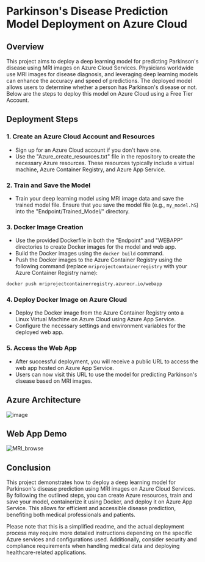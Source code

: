 # Parkinson's Disease Prediction Model Deployment on Azure Cloud

## Overview

This project aims to deploy a deep learning model for predicting Parkinson's disease using MRI images on Azure Cloud Services. Physicians worldwide use MRI images for disease diagnosis, and leveraging deep learning models can enhance the accuracy and speed of predictions. The deployed model allows users to determine whether a person has Parkinson's disease or not. Below are the steps to deploy this model on Azure Cloud using a Free Tier Account.

## Deployment Steps

### 1. Create an Azure Cloud Account and Resources

- Sign up for an Azure Cloud account if you don't have one.
- Use the "Azure_create_resources.txt" file in the repository to create the necessary Azure resources. These resources typically include a virtual machine, Azure Container Registry, and Azure App Service.

### 2. Train and Save the Model

- Train your deep learning model using MRI image data and save the trained model file. Ensure that you save the model file (e.g., `my_model.h5`) into the "Endpoint/Trained_Model/" directory.

### 3. Docker Image Creation

- Use the provided Dockerfile in both the "Endpoint" and "WEBAPP" directories to create Docker images for the model and web app.
- Build the Docker images using the `docker build` command.
- Push the Docker images to the Azure Container Registry using the following command (replace `mriprojectcontainerregistry` with your Azure Container Registry name):

```bash
docker push mriprojectcontainerregistry.azurecr.io/webapp
```

### 4. Deploy Docker Image on Azure Cloud

- Deploy the Docker image from the Azure Container Registry onto a Linux Virtual Machine on Azure Cloud using Azure App Service.
- Configure the necessary settings and environment variables for the deployed web app.

### 5. Access the Web App

- After successful deployment, you will receive a public URL to access the web app hosted on Azure App Service.
- Users can now visit this URL to use the model for predicting Parkinson's disease based on MRI images.

## Azure Architecture
![image](https://github.com/abhi-sama/PD-Prediction-Model-Deployment-on-Azure-Cloud/assets/129358937/352303f2-8359-47ea-a63f-6b7ff51ac3fc)

## Web App Demo
![MRI_browse](https://github.com/abhi-sama/PD-Prediction-Model-Deployment-on-Azure-Cloud/assets/129358937/6bcfa799-2f29-45ed-8462-8616ec4cc272)

## Conclusion

This project demonstrates how to deploy a deep learning model for Parkinson's disease prediction using MRI images on Azure Cloud Services. By following the outlined steps, you can create Azure resources, train and save your model, containerize it using Docker, and deploy it on Azure App Service. This allows for efficient and accessible disease prediction, benefiting both medical professionals and patients.

Please note that this is a simplified readme, and the actual deployment process may require more detailed instructions depending on the specific Azure services and configurations used. Additionally, consider security and compliance requirements when handling medical data and deploying healthcare-related applications.
